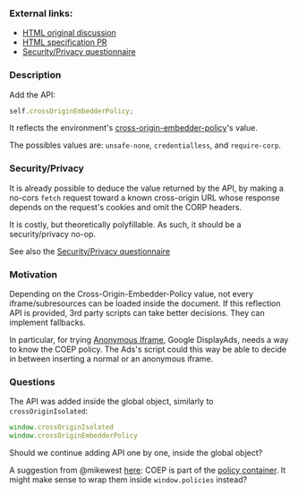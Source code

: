 ### External links:
- [HTML original discussion](https://github.com/whatwg/html/issues/7912)
- [HTML specification PR](https://github.com/whatwg/html/pull/7948)
- [Security/Privacy questionnaire](./security-privacy-questionnaire.md)

### Description 
Add the API:
```js
self.crossOriginEmbedderPolicy;
```
It reflects the environment's [cross-origin-embedder-policy](https://html.spec.whatwg.org/multipage/origin.html#coep)'s value.

The possibles values are: `unsafe-none`, `credentialless`, and `require-corp`.

### Security/Privacy
It is already possible to deduce the value returned by the API, by making a
no-cors `fetch` request toward a known cross-origin URL whose response depends
on the request's cookies and omit the CORP headers.

It is costly, but theoretically polyfillable. As such, it should be a
security/privacy no-op.

See also the [Security/Privacy questionnaire](./security-privacy-questionnaire.md)

### Motivation

Depending on the Cross-Origin-Embedder-Policy value, not every
iframe/subresources can be loaded inside the document. If this reflection API is
provided, 3rd party scripts can take better decisions. They can implement
fallbacks.

In particular, for trying [Anonymous
Iframe](https://github.com/WICG/anonymous-iframe), Google DisplayAds, needs a
way to know the COEP policy. The Ads's script could this way be able to decide
in between inserting a normal or an anonymous iframe.

### Questions

The API was added inside the global object, similarly to `crossOriginIsolated`:
```js
window.crossOriginIsolated
window.crossOriginEmbedderPolicy
```

Should we continue adding API one by one, inside the global object?

A suggestion from @mikewest [here](https://github.com/whatwg/html/issues/7912#issuecomment-1123407921):
COEP is part of the [policy container](https://html.spec.whatwg.org/multipage/origin.html#policy-containers).
It might make sense to wrap them inside `window.policies` instead?

